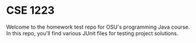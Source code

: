 # CSE 1223

Welcome to the homework test repo for OSU's programming Java course. In this repo, you'll find various
JUnit files for testing project solutions.
